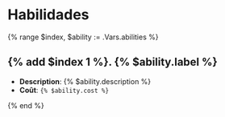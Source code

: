 # Habilidades

{% range $index, $ability := .Vars.abilities %}

## {% add $index 1 %}. {% $ability.label %}

- **Description**: {% $ability.description %}
- **Coût**: `{% $ability.cost %}`

{% end %}
